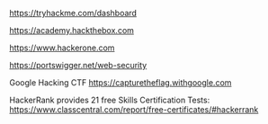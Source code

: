 <https://tryhackme.com/dashboard>

<https://academy.hackthebox.com>

<https://www.hackerone.com>

<https://portswigger.net/web-security>

Google Hacking CTF
<https://capturetheflag.withgoogle.com>

HackerRank provides 21 free Skills Certification Tests:
<https://www.classcentral.com/report/free-certificates/#hackerrank>
